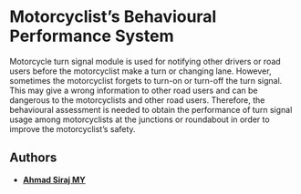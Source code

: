 # Motorcyclist’s Behavioural Performance System

Motorcycle turn signal module is used for notifying other drivers or road users before the motorcyclist make a turn or changing lane. However, sometimes the motorcyclist forgets to turn-on or turn-off the turn signal. This may give a wrong information to other road users and can be dangerous to the motorcyclists and other road users. Therefore, the behavioural assessment is needed to obtain the performance of turn signal usage among motorcyclists at the junctions or roundabout in order to improve the motorcyclist’s safety.



## Authors

* [**Ahmad Siraj MY**](https://github.com/asmyio)








